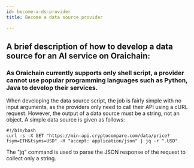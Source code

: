 ```yaml
---
id: become-a-ds-provider
title: Become a data source provider

---
```


## A brief description of how to develop a data source for an AI service on Oraichain:

### As Oraichain currently supports only shell script, a provider cannot use popular programming languages such as Python, Java to develop their services.

When developing the data source script, the job is fairly simple with no input arguments, as the providers only need to call their API using a cURL request. However, the output of a data source must be a string, not an object. A simple data source is given as follows:

```
#!/bin/bash
curl -s -X GET "https://min-api.cryptocompare.com/data/price?fsym=ETH&tsyms=USD" -H "accept: application/json" | jq -r ".USD"
```

The "jq" command is used to parse the JSON response of the request to collect only a string.